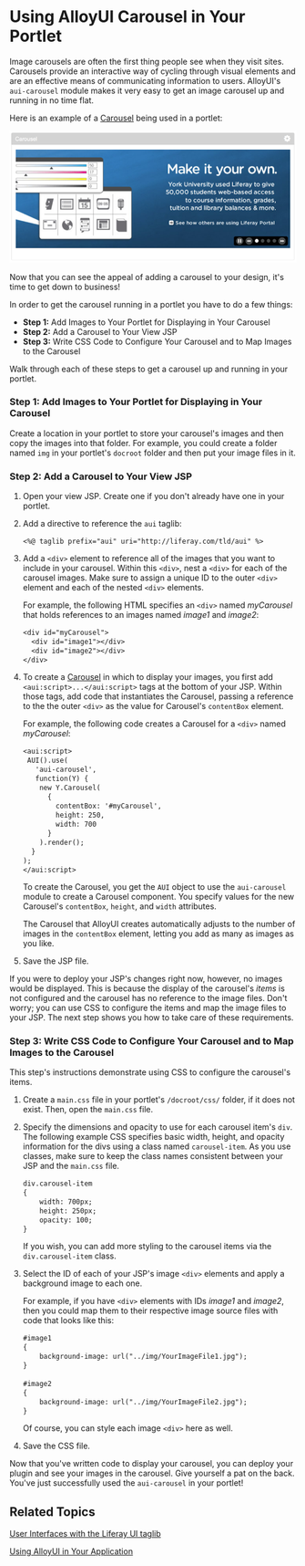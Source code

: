 # Using AlloyUI Carousel in Your Portlet [](id=using-alloyui-carousel-in-your-portlet)

Image carousels are often the first thing people see when they visit sites.
Carousels provide an interactive way of cycling through visual elements and are
an effective means of communicating information to users. AlloyUI's
`aui-carousel` module makes it very easy to get an image carousel up and running
in no time flat. 

Here is an example of a
[Carousel](http://alloyui.com/api/classes/A.Carousel.html) being used in a
portlet: 

![Figure 1: Image carousels can be a very handy tool to communicate information to users. Here is an example of the carousel in a portlet.](../../images/alloyui-carousel-in-portlet.png)

Now that you can see the appeal of adding a carousel to your design, it's time
to get down to business!

In order to get the carousel running in a portlet you have to do a few
things:

- **Step 1:** Add Images to Your Portlet for Displaying in Your Carousel 
- **Step 2:** Add a Carousel to Your View JSP
- **Step 3:** Write CSS Code to Configure Your Carousel and to Map Images to the
Carousel

Walk through each of these steps to get a carousel up and running in your
portlet. 

### Step 1: Add Images to Your Portlet for Displaying in Your Carousel [](id=step-1-add-images-to-your-portlet-for-displaying-in-your-carousel)

Create a location in your portlet to store your carousel's images and then copy
the images into that folder. For example, you could create a folder named `img`
in your portlet's `docroot` folder and then put your image files in it. 

### Step 2: Add a Carousel to Your View JSP [](id=step-2-add-a-carousel-to-your-view-jsp)

1.  Open your view JSP. Create one if you don't already have one in your
portlet. 

2.  Add a directive to reference the `aui` taglib:

        <%@ taglib prefix="aui" uri="http://liferay.com/tld/aui" %>

3.  Add a `<div>` element to reference all of the images that you want to
include in your carousel. Within this `<div>`, nest a `<div>` for each of the
carousel images. Make sure to assign a unique ID to the outer `<div>` element
and each of the nested `<div>` elements. 

    For example, the following HTML specifies an `<div>` named *myCarousel*
    that holds references to an images named *image1* and *image2*:

        <div id="myCarousel">
          <div id="image1"></div>
          <div id="image2"></div>  
        </div>

4.  To create a [Carousel](http://alloyui.com/api/classes/A.Carousel.html) in
which to display your images, you first add `<aui:script>...</aui:script>` tags
at the bottom of your JSP. Within those tags, add code that instantiates the
Carousel, passing a reference to the the outer `<div>` as the value for
Carousel's `contentBox` element. 

    For example, the following code creates a Carousel for a `<div>` named
    *myCarousel*: 

        <aui:script>
         AUI().use(
           'aui-carousel',
           function(Y) {
            new Y.Carousel(
              {
                contentBox: '#myCarousel',
                height: 250,
                width: 700
              }
            ).render();
          }
        );
        </aui:script>

    To create the Carousel, you get the `AUI` object to use the `aui-carousel`
    module to create a Carousel component. You specify values for the new
    Carousel's `contentBox`, `height`, and `width` attributes. 

    The Carousel that AlloyUI creates automatically adjusts to the number of
    images in the `contentBox` element, letting you add as many as images as you
    like. 

5.  Save the JSP file. 

If you were to deploy your JSP's changes right now, however, no images would be
displayed. This is because the display of the carousel's *items* is not
configured and the carousel has no reference to the image files. Don't worry;
you can use CSS to configure the items and map the image files to your JSP. The
next step shows you how to take care of these requirements. 

### Step 3: Write CSS Code to Configure Your Carousel and to Map Images to the Carousel [](id=step-3-write-css-code-to-configure-your-carousel-and-to-map-images-to-the-c)

This step's instructions demonstrate using CSS to configure the carousel's
items. 

1.  Create a `main.css` file in your portlet's `/docroot/css/` folder, if it
does not exist. Then, open the `main.css` file.

2.  Specify the dimensions and opacity to use for each carousel item's `div`.
The following example CSS specifies basic width, height, and opacity information
for the divs using a class named `carousel-item`. As you use classes, make
sure to keep the class names consistent between your JSP and the `main.css`
file. 

        div.carousel-item 
        {
            width: 700px;
            height: 250px;
            opacity: 100;
        }

    If you wish, you can add more styling to the carousel items via the
    `div.carousel-item` class.

3.  Select the ID of each of your JSP's image `<div>` elements and apply a
background image to each one. 

    For example, if you have `<div>` elements with IDs *image1* and *image2*,
    then you could map them to their respective image source files with code
    that looks like this:

		#image1
		{
			background-image: url("../img/YourImageFile1.jpg");
		}

		#image2
		{
			background-image: url("../img/YourImageFile2.jpg");
		}

    Of course, you can style each image `<div>` here as well. 

4.  Save the CSS file. 

Now that you've written code to display your carousel, you can deploy your
plugin and see your images in the carousel. Give yourself a pat on the back.
You've just successfully used the `aui-carousel` in your portlet! 

## Related Topics

[User Interfaces with the Liferay UI taglib](develop/tutorials/-/knowledge_base/6-2/liferay-ui-taglibs)

[Using AlloyUI in Your Application](develop/learning-paths/-/knowledge_base/6-2/using-alloy-ui-in-your-application)


